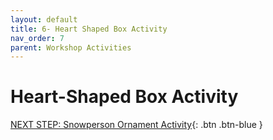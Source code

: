 ```yaml
---
layout: default
title: 6- Heart Shaped Box Activity
nav_order: 7
parent: Workshop Activities
---
```

# Heart-Shaped Box Activity

[NEXT STEP: Snowperson Ornament Activity](snowperson-activity.html){: .btn .btn-blue }
